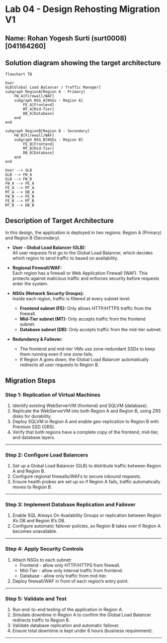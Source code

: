 # Lab 04 - Design Rehosting Migration V1
## Name: Rohan Yogesh Surti (surt0008)[041164260]

## Solution diagram showing the target architecture

```mermaid
flowchart TB

User
GLB[Global Load Balancer / Traffic Manager]
subgraph RegionA[Region A - Primary]
    FW_A[Firewall/WAF]
    subgraph NSG_A[NSGs - Region A]
        FE_A[Frontend]
        MT_A[Mid-Tier]
        DB_A[Database]
    end
end

subgraph RegionB[Region B - Secondary]
    FW_B[Firewall/WAF]
    subgraph NSG_B[NSGs - Region B]
        FE_B[Frontend]
        MT_B[Mid-Tier]
        DB_B[Database]
    end
end

User --> GLB
GLB --> FW_A
GLB --> FW_B
FW_A --> FE_A
FE_A --> MT_A
MT_A --> DB_A
FW_B --> FE_B
FE_B --> MT_B
MT_B --> DB_B

```
## Description of Target Architecture 

In this design, the application is deployed in two regions: Region A (Primary) and Region B (Secondary).  

- **User - Global Load Balancer (GLB):**  
  All user requests first go to the Global Load Balancer, which decides which region to send traffic to based on availability.  

- **Regional Firewall/WAF:**  
  Each region has a firewall or Web Application Firewall (WAF). This protects against malicious traffic and enforces security before requests enter the system.  

- **NSGs (Network Security Groups):**  
  Inside each region, traffic is filtered at every subnet level:  
  - **Frontend subnet (FE):** Only allows HTTP/HTTPS traffic from the firewall.  
  - **Mid-Tier subnet (MT):** Only accepts traffic from the frontend subnet.  
  - **Database subnet (DB):** Only accepts traffic from the mid-tier subnet.  

- **Redundancy & Failover:**  
  - The frontend and mid-tier VMs use zone-redundant SSDs to keep them running even if one zone fails.    
  - If Region A goes down, the Global Load Balancer automatically redirects all user requests to Region B.  

## Migration Steps

### Step 1: Replication of Virtual Machines
1. Identify existing WebServerVM (frontend) and SQLVM (database).  
2. Replicate the WebServerVM into both Region A and Region B, using ZRS disks for durability.  
3. Deploy SQLVM in Region A and enable geo-replication to Region B with Premium SSD (GRS).  
4. Verify that both regions have a complete copy of the frontend, mid-tier, and database layers.  

---

### Step 2: Configure Load Balancers
1. Set up a Global Load Balancer (GLB) to distribute traffic between Region A and Region B.  
2. Configure regional firewalls/WAFs to secure inbound requests.  
3. Ensure health probes are set up so if Region A fails, traffic automatically moves to Region B.  

---

### Step 3: Implement Database Replication and Failover
1. Enable SQL Always On Availability Groups or replication between Region A’s DB and Region B’s DB.  
2. Configure automatic failover policies, so Region B takes over if Region A becomes unavailable.    

---

### Step 4: Apply Security Controls
1. Attach NSGs to each subnet:  
   - Frontend - allow only HTTP/HTTPS from firewall.  
   - Mid-Tier - allow only internal traffic from frontend.  
   - Database - allow only traffic from mid-tier.  
2. Deploy firewall/WAF in front of each region’s entry point.  

---

### Step 5: Validate and Test
1. Run end-to-end testing of the application in Region A.  
2. Simulate downtime in Region A to confirm the Global Load Balancer redirects traffic to Region B.  
3. Validate database replication and automatic failover.  
4. Ensure total downtime is kept under 6 hours (business requirement).  

---
